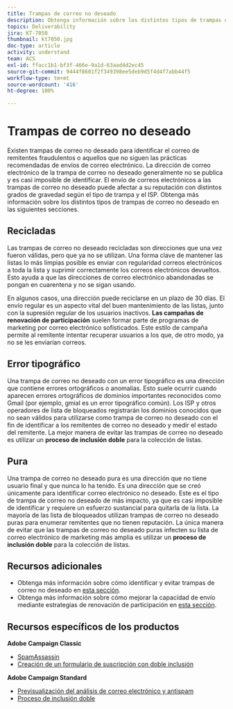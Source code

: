 ```yaml
---
title: Trampas de correo no deseado
description: Obtenga información sobre los distintos tipos de trampas de correo no deseado.
topics: Deliverability
jira: KT-7050
thumbnail: kt7050.jpg
doc-type: article
activity: understand
team: ACS
exl-id: ffacc1b1-bf3f-466e-9a1d-63aad4d2ec45
source-git-commit: 9444f8601f2f349398ee5deb9d5f4d4f7abb44f5
workflow-type: tm+mt
source-wordcount: '416'
ht-degree: 100%

---
```


# Trampas de correo no deseado

Existen trampas de correo no deseado para identificar el correo de remitentes fraudulentos o aquellos que no siguen las prácticas recomendadas de envíos de correo electrónico. La dirección de correo electrónico de la trampa de correo no deseado generalmente no se publica y es casi imposible de identificar. El envío de correos electrónicos a las trampas de correo no deseado puede afectar a su reputación con distintos grados de gravedad según el tipo de trampa y el ISP. Obtenga más información sobre los distintos tipos de trampas de correo no deseado en las siguientes secciones.

## Recicladas

Las trampas de correo no deseado recicladas son direcciones que una vez fueron válidas, pero que ya no se utilizan. Una forma clave de mantener las listas lo más limpias posible es enviar con regularidad correos electrónicos a toda la lista y suprimir correctamente los correos electrónicos devueltos. Esto ayuda a que las direcciones de correo electrónico abandonadas se pongan en cuarentena y no se sigan usando.

En algunos casos, una dirección puede reciclarse en un plazo de 30 días. El envío regular es un aspecto vital del buen mantenimiento de las listas, junto con la supresión regular de los usuarios inactivos. **Las campañas de renovación de participación** suelen formar parte de programas de marketing por correo electrónico sofisticados. Este estilo de campaña permite al remitente intentar recuperar usuarios a los que, de otro modo, ya no se les enviarían correos.

## Error tipográfico

Una trampa de correo no deseado con un error tipográfico es una dirección que contiene errores ortográficos o anomalías. Esto suele ocurrir cuando aparecen errores ortográficos de dominios importantes reconocidos como Gmail (por ejemplo, gmial es un error tipográfico común). Los ISP y otros operadores de lista de bloqueados registrarán los dominios conocidos que no sean válidos para utilizarse como trampa de correo no deseado con el fin de identificar a los remitentes de correo no deseado y medir el estado del remitente. La mejor manera de evitar las trampas de correo no deseado es utilizar un **proceso de inclusión doble** para la colección de listas.

## Pura

Una trampa de correo no deseado pura es una dirección que no tiene usuario final y que nunca lo ha tenido. Es una dirección que se creó únicamente para identificar correo electrónico no deseado. Este es el tipo de trampa de correo no deseado de más impacto, ya que es casi imposible de identificar y requiere un esfuerzo sustancial para quitarla de la lista. La mayoría de las lista de bloqueados utilizan trampas de correo no deseado puras para enumerar remitentes que no tienen reputación. La única manera de evitar que las trampas de correo no deseado puras infecten su lista de correo electrónico de marketing más amplia es utilizar un **proceso de inclusión doble** para la colección de listas.

## Recursos adicionales

* Obtenga más información sobre cómo identificar y evitar trampas de correo no deseado en [esta sección](/help/additional-resources/all-about-spam-traps.md).
* Obtenga más información sobre cómo mejorar la capacidad de envío mediante estrategias de renovación de participación en [esta sección](/help/additional-resources/re-engagement.md).

## Recursos específicos de los productos

**Adobe Campaign Classic**

* [SpamAssassin](https://experienceleague.adobe.com/docs/campaign-classic/using/sending-messages/deliverability-management/spamassassin.html?lang=es#using-spamassassin)
* [Creación de un formulario de suscripción con doble inclusión](https://experienceleague.adobe.com/docs/campaign-classic/using/designing-content/web-forms/use-cases--web-forms.html?lang=es#create-a-subscription--form-with-double-opt-in)

**Adobe Campaign Standard**

* [Previsualización del análisis de correo electrónico y antispam](https://experienceleague.adobe.com/docs/campaign-standard-learn/tutorials/designing-content/email-designer/preview-your-email.html?lang=es#designing-content)
* [Proceso de inclusión doble](https://experienceleague.adobe.com/docs/campaign-standard/using/communication-channels/landing-pages/setting-up-a-double-opt-in-process.html?lang=es#communication-channels)
